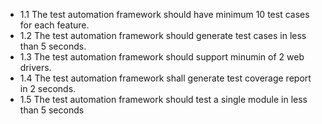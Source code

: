 - 1.1 The test automation framework should have minimum 10 test cases for each feature.
- 1.2 The test automation framework should generate test cases in less than 5 seconds.
- 1.3 The test automation framework should support minumin of 2 web drivers.
- 1.4 The test automation framework shall generate test coverage report in 2 seconds.
- 1.5 The test automation framework should test a single module in less than 5 seconds
